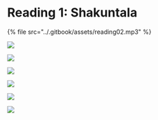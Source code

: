 # Reading 1: Shakuntala

{% file src="../.gitbook/assets/reading02.mp3" %}

![](../.gitbook/assets/s1.jpg)

![](../.gitbook/assets/sh2.jpg)

![](../.gitbook/assets/sh3.jpg)

![](../.gitbook/assets/sh4.jpg)

![](../.gitbook/assets/sh5.jpg)

![](../.gitbook/assets/sh6.jpg)

